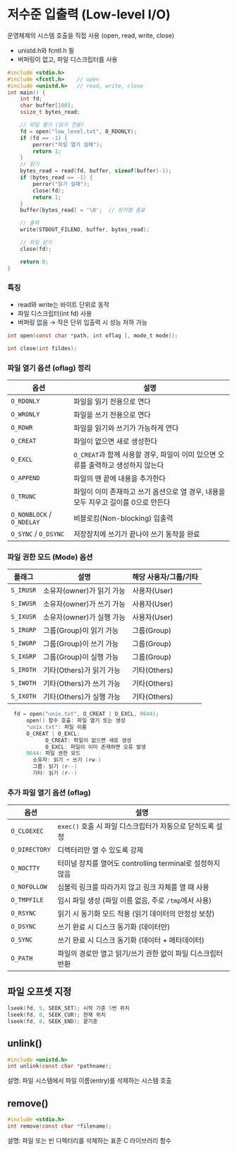 # 저수준 입출력 (Low-level I/O)

운영체제의 시스템 호출을 직접 사용 (open, read, write, close)
- unistd.h와 fcntl.h 필
- 버퍼링이 없고, 파일 디스크립터를 사용

```c
#include <stdio.h>
#include <fcntl.h>    // open
#include <unistd.h>   // read, write, close
int main() {
    int fd;
    char buffer[100];
    ssize_t bytes_read;

    // 파일 열기 (읽기 전용)
    fd = open("low_level.txt", O_RDONLY);
    if (fd == -1) {
        perror("파일 열기 실패");
        return 1;
    }
    // 읽기
    bytes_read = read(fd, buffer, sizeof(buffer)-1);
    if (bytes_read == -1) {
        perror("읽기 실패");
        close(fd);
        return 1;
    }
    buffer[bytes_read] = '\0';  // 문자열 종료

    // 출력
    write(STDOUT_FILENO, buffer, bytes_read);

    // 파일 닫기
    close(fd);

    return 0;
}
```
### 특징
- read와 write는 바이트 단위로 동작
- 파일 디스크립터(int fd) 사용
- 버퍼링 없음 → 작은 단위 입출력 시 성능 저하 가능

```c
int open(const char *path, int oflag [, mode_t mode]);

int close(int fildes);
```

### 파일 열기 옵션 (oflag) 정리

| 옵션 | 설명 |
|------|------|
| `O_RDONLY` | 파일을 읽기 전용으로 연다 |
| `O_WRONLY` | 파일을 쓰기 전용으로 연다 |
| `O_RDWR`   | 파일을 읽기와 쓰기가 가능하게 연다 |
| `O_CREAT`  | 파일이 없으면 새로 생성한다 |
| `O_EXCL`   | `O_CREAT`과 함께 사용할 경우, 파일이 이미 있으면 오류를 출력하고 생성하지 않는다 |
| `O_APPEND` | 파일의 맨 끝에 내용을 추가한다 |
| `O_TRUNC`  | 파일이 이미 존재하고 쓰기 옵션으로 열 경우, 내용을 모두 지우고 길이를 0으로 만든다 |
| `O_NONBLOCK` / `O_NDELAY` | 비블로킹(Non-blocking) 입출력 |
| `O_SYNC` / `O_DSYNC` | 저장장치에 쓰기가 끝나야 쓰기 동작을 완료 |

### 파일 권한 모드 (Mode) 옵션

| 플래그       | 설명                                | 해당 사용자/그룹/기타 |
|-------------|-----------------------------------|---------------------|
| `S_IRUSR`   | 소유자(owner)가 읽기 가능           | 사용자(User)        |
| `S_IWUSR`   | 소유자(owner)가 쓰기 가능           | 사용자(User)        |
| `S_IXUSR`   | 소유자(owner)가 실행 가능           | 사용자(User)        |
| `S_IRGRP`   | 그룹(Group)이 읽기 가능             | 그룹(Group)         |
| `S_IWGRP`   | 그룹(Group)이 쓰기 가능             | 그룹(Group)         |
| `S_IXGRP`   | 그룹(Group)이 실행 가능             | 그룹(Group)         |
| `S_IROTH`   | 기타(Others)가 읽기 가능            | 기타(Others)        |
| `S_IWOTH`   | 기타(Others)가 쓰기 가능            | 기타(Others)        |
| `S_IXOTH`   | 기타(Others)가 실행 가능            | 기타(Others)        |
```c
  fd = open("unix.txt", O_CREAT | O_EXCL, 0644);
      open() 함수 호출: 파일 열기 또는 생성
      "unix.txt": 파일 이름
      O_CREAT | O_EXCL:
            O_CREAT: 파일이 없으면 새로 생성
            O_EXCL: 파일이 이미 존재하면 오류 발생
      0644: 파일 권한 모드
        소유자: 읽기 + 쓰기 (rw-)
        그룹: 읽기 (r--)
        기타: 읽기 (r--)
```

### 추가 파일 열기 옵션 (oflag)

| 옵션 | 설명 |
|------|------|
| `O_CLOEXEC` | `exec()` 호출 시 파일 디스크립터가 자동으로 닫히도록 설정 |
| `O_DIRECTORY` | 디렉터리만 열 수 있도록 강제 |
| `O_NOCTTY` | 터미널 장치를 열어도 controlling terminal로 설정하지 않음 |
| `O_NOFOLLOW` | 심볼릭 링크를 따라가지 않고 링크 자체를 열 때 사용 |
| `O_TMPFILE` | 임시 파일 생성 (파일 이름 없음, 주로 `/tmp`에서 사용) |
| `O_RSYNC` | 읽기 시 동기화 모드 적용 (읽기 데이터의 안정성 보장) |
| `O_DSYNC` | 쓰기 완료 시 디스크 동기화 (데이터만) |
| `O_SYNC` | 쓰기 완료 시 디스크 동기화 (데이터 + 메타데이터) |
| `O_PATH` | 파일의 경로만 열고 읽기/쓰기 권한 없이 파일 디스크립터 반환 |



## 파일 오프셋 지정
```c
lseek(fd, 5, SEEK_SET); 시작 기준 5번 위치
lseek(fd, 0, SEEK_CUR); 현재 위치
lseek(fd, 0, SEEK_END); 끝기준
```

## unlink()
```c
#include <unistd.h>
int unlink(const char *pathname);
```
설명: 파일 시스템에서 파일 이름(entry)를 삭제하는 시스템 호출

## remove()
```c
#include <stdio.h>
int remove(const char *filename);
```
설명: 파일 또는 빈 디렉터리를 삭제하는 표준 C 라이브러리 함수

<br><br><br><br>
